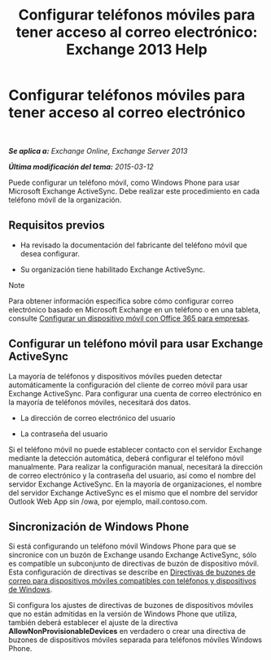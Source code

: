 ﻿---
title: 'Configurar teléfonos móviles para tener acceso al correo electrónico: Exchange 2013 Help'
TOCTitle: Configurar teléfonos móviles para tener acceso al correo electrónico
ms:assetid: 8d6e2cea-265a-43d9-a074-076f35658436
ms:mtpsurl: https://technet.microsoft.com/es-es/library/Bb123704(v=EXCHG.150)
ms:contentKeyID: 52061849
ms.date: 04/23/2018
mtps_version: v=EXCHG.150
ms.translationtype: HT
---

# Configurar teléfonos móviles para tener acceso al correo electrónico

 

_**Se aplica a:** Exchange Online, Exchange Server 2013_

_**Última modificación del tema:** 2015-03-12_

Puede configurar un teléfono móvil, como Windows Phone para usar Microsoft Exchange ActiveSync. Debe realizar este procedimiento en cada teléfono móvil de la organización.

## Requisitos previos

  - Ha revisado la documentación del fabricante del teléfono móvil que desea configurar.

  - Su organización tiene habilitado Exchange ActiveSync.


> [!NOTE]
> Para obtener información específica sobre cómo configurar correo electrónico basado en Microsoft Exchange en un teléfono o en una tableta, consulte <A href="https://support.office.com/es-es/article/set-up-a-mobile-device-using-office-365-for-business-7dabb6cb-0046-40b6-81fe-767e0b1f014f">Configurar un dispositivo móvil con Office&nbsp;365 para empresas</A>.



## Configurar un teléfono móvil para usar Exchange ActiveSync

La mayoría de teléfonos y dispositivos móviles pueden detectar automáticamente la configuración del cliente de correo móvil para usar Exchange ActiveSync. Para configurar una cuenta de correo electrónico en la mayoría de teléfonos móviles, necesitará dos datos.

  - La dirección de correo electrónico del usuario

  - La contraseña del usuario

Si el teléfono móvil no puede establecer contacto con el servidor Exchange mediante la detección automática, deberá configurar el teléfono móvil manualmente. Para realizar la configuración manual, necesitará la dirección de correo electrónico y la contraseña del usuario, así como el nombre del servidor Exchange ActiveSync. En la mayoría de organizaciones, el nombre del servidor Exchange ActiveSync es el mismo que el nombre del servidor Outlook Web App sin /owa, por ejemplo, mail.contoso.com.

## Sincronización de Windows Phone

Si está configurando un teléfono móvil Windows Phone para que se sincronice con un buzón de Exchange usando Exchange ActiveSync, sólo es compatible un subconjunto de directivas de buzón de dispositivo móvil. Esta configuración de directivas se describe en [Directivas de buzones de correo para dispositivos móviles compatibles con teléfonos y dispositivos de Windows](supported-mobile-device-mailbox-policies-for-windows-phones-and-devices-exchange-2013-help.md).

Si configura los ajustes de directivas de buzones de dispositivos móviles que no están admitidas en la versión de Windows Phone que utiliza, también deberá establecer el ajuste de la directiva **AllowNonProvisionableDevices** en verdadero o crear una directiva de buzones de dispositivos móviles separada para teléfonos móviles Windows Phone.


